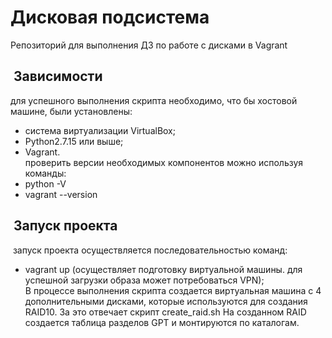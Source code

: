 # Дисковая подсистема
Репозиторий для выполнения ДЗ по работе с дисками в Vagrant
##  Зависимости
для успешного выполнения скрипта необходимо, что бы хостовой машине, были установлены:
- система виртуализации VirtualBox;  
- Python2.7.15 или выше;  
- Vagrant.  
проверить версии необходимых компонентов можно используя команды:
- python -V
- vagrant --version
##  Запуск проекта
 запуск проекта осуществляется последовательностью команд:  
- vagrant up (осуществляет подготовку виртуальной машины. для успешной загрузки образа может потребоваться VPN);  
В процессе выполнения скрипта создается виртуальная машина с 4 дополнительными дисками,
которые используются для создания RAID10. За это отвечает скрипт create_raid.sh
На созданном RAID создается таблица разделов GPT и монтируются по каталогам.

